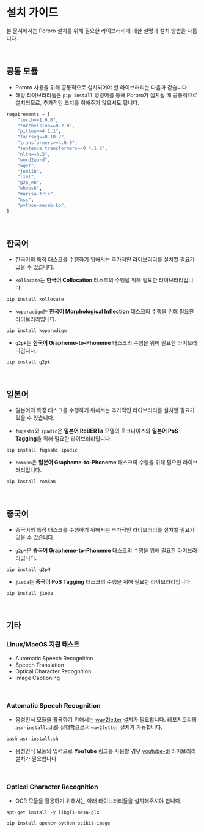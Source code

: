 # 설치 가이드

본 문서에서는 Pororo 설치를 위해 필요한 라이브러리에 대한 설명과 설치 방법을 다룹니다.

<br>

## 공통 모듈

- Pororo 사용을 위해 공통적으로 설치되어야 할 라이브러리는 다음과 같습니다.
- 해당 라이브러리들은 `pip install` 명령어를 통해 Pororo가 설치될 때 공통적으로 설치되므로, 추가적인 조치를 취해주지 않으셔도 됩니다.

```python
requirements = [
    "torch==1.6.0",
    "torchvision==0.7.0",
    "pillow>=4.1.1",
    "fairseq==0.10.2",
    "transformers>=4.0.0",
    "sentence_transformers==0.4.1.2",
    "nltk==3.5",
    "word2word",
    "wget",
    "joblib",
    "lxml",
    "g2p_en",
    "whoosh",
    "marisa-trie",
    "kss",
    "python-mecab-ko",
]
```

<br>

## 한국어

- 한국어의 특정 태스크를 수행하기 위해서는 추가적인 라이브러리를 설치할 필요가 있을 수 있습니다.

- `kollocate`는 **한국어 Collocation** 태스크의 수행을 위해 필요한 라이브러리입니다.

```console
pip install kollocate
```

- `koparadigm`는 **한국어 Morphological Inflection** 태스크의 수행을 위해 필요한 라이브러리입니다.

```console
pip install koparadigm
```

- `g2pk`는 **한국어 Grapheme-to-Phoneme** 태스크의 수행을 위해 필요한 라이브러리입니다.

```console
pip install g2pk
```

<br>

## 일본어

- 일본어의 특정 태스크를 수행하기 위해서는 추가적인 라이브러리를 설치할 필요가 있을 수 있습니다.

- `fugashi`와 `ipadic`은 **일본어 RoBERTa** 모델의 토크나이즈와 **일본어 PoS Tagging**을 위해 필요한 라이브러리입니다.

```console
pip install fugashi ipadic
```

- `romkan`은 **일본어 Grapheme-to-Phoneme** 태스크의 수행을 위해 필요한 라이브러리입니다.

```console
pip install romkan
```

<br>

## 중국어

- 중국어의 특정 태스크를 수행하기 위해서는 추가적인 라이브러리를 설치할 필요가 있을 수 있습니다.

- `g2pM`은 **중국어 Grapheme-to-Phoneme** 태스크의 수행을 위해 필요한 라이브러리입니다.

```console
pip install g2pM
```

- `jieba`는 **중국어 PoS Tagging** 태스크의 수행을 위해 필요한 라이브러리입니다.

```console
pip install jieba
```

<br>

## 기타

### Linux/MacOS 지원 태스크

- Automatic Speech Recognition
- Speech Translation
- Optical Character Recognition
- Image Captioning

<br>

### Automatic Speech Recognition
  
- 음성인식 모듈을 활용하기 위해서는 [wav2letter](https://github.com/facebookresearch/wav2letter) 설치가 필요합니다. 레포지토리의 `asr-install.sh`를 실행함으로써 `wav2letter` 설치가 가능합니다.

```console
bash asr-install.sh
```

- 음성인식 모듈의 입력으로 **YouTube** 링크를 사용할 경우 [youtube-dl](https://github.com/ytdl-org/youtube-dl) 라이브러리 설치가 필요합니다. 

<br>

### Optical Character Recognition

- OCR 모듈을 활용하기 위해서는 아래 라이브러리들을 설치해주셔야 합니다.

```console
apt-get install -y libgl1-mesa-glx
```

```console
pip install opencv-python scikit-image
```
